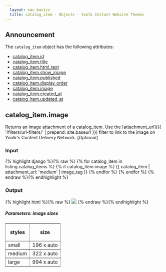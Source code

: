 ```yaml
---
  layout: nav_basics
  title: catalog_item - Objects - Yoolk Instant Website Themes
---
```


<h2 class="section-title">Announcement</h2>

The <code>catalog_item</code> object has the following attributes:

<div class="panel">
  <div class="panel-body">
    <ul>
      <li>
        <a href="#id">catalog_item.id</a>
      </li>
      <li>
        <a href="#title">catalog_item.title</a>
      </li>
      <li>
        <a href="#html_text">catalog_item.html_text</a>
      </li>
      <li>
        <a href="#show_image">catalog_item.show_image</a>
      </li>
      <li>
        <a href="#published">catalog_item.published</a>
      </li>
      <li>
        <a href="#display_order">catalog_item.display_order</a>
      </li>
      <li>
        <a href="#image">catalog_item.image</a>
      </li>
      <li>
        <a href="#created_at">catalog_item.created_at</a>
      </li>
      <li>
        <a href="#updated_at">catalog_item.updated_at</a>
      </li>
    </ul>
  </div>
</div>

<h2 class="tags" id="image">catalog_item.image</h2>

Returns an image attachment of a catalog_item. Use the [attachment_url]({{ '/filters/url-filters/' | prepend: site.baseurl }}) filter to link to the image on Yoolk's Content Delivery Network. [*Optional*]

<div class="panel">
  <div class="panel-header">
    <h3>Input</h3>
  </div>
  <div class="panel-body">
{% highlight django %}{% raw %}
{% for catalog_item in listing.catalog_items %}
  {% if catalog_item.image %}
    {{ catalog_item | attachment_url: 'medium' | image_tag }}
  {% endfor %}
{% endfor %}
{% endraw %}{% endhighlight %}
  </div>
</div>

<div class="panel">
  <div class="panel-header">
    <h3>Output</h3>
  </div>
  <div class="panel-body">
{% highlight html %}{% raw %}
<img src="http://s-yoolk-images1.yoolk.com/kh/catalog_item_images/medium/1367097277/1250047?1367097277" />
{% endraw %}{% endhighlight %}
  </div>
</div>

<h5 class="sub-section-title">
  Parameters: image sizes
</h5>
<table class="table" rules="all" frame="void">
  <tr>
    <th height="56">styles</th>
    <th>size</th>
  </tr>
  <tr>
    <td>small</td>
    <td>196 x auto</td>
  </tr>
  <tr>
    <td>medium</td>
    <td>322 x auto</td>
  </tr>
  <tr>
    <td>large</td>
    <td>994 x auto</td>
  </tr>
</table>